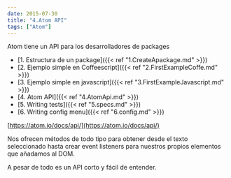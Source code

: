 ```yaml
---
date: 2015-07-30
title: "4.Atom API"
tags: ["Atom"]
---
```


Atom tiene un API para los desarrolladores de packages

<!--more-->
* [1. Estructura de un package]({{< ref "1.CreateApackage.md" >}})
* [2. Ejemplo simple en Coffeescript]({{< ref "2.FirstExampleCoffe.md" >}})
* [3. Ejemplo simple en javascript]({{< ref "3.FirstExampleJavascript.md" >}})
* [4. Atom API]({{< ref "4.AtomApi.md" >}})
* [5. Writing tests]({{< ref "5.specs.md" >}})
* [6. Writing config menu]({{< ref "6.config.md" >}})

[https://atom.io/docs/api/](https://atom.io/docs/api/)

Nos ofrecen métodos de todo tipo para obtener desde el texto seleccionado hasta crear event listeners para nuestros propios elementos que añadamos al DOM.

A pesar de todo es un API corto y fácil de entender.
